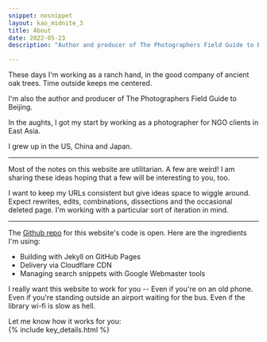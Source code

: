 ```yaml
---
snippet: nosnippet
layout: kao_midnite_3
title: About 
date: 2022-05-23
description: "Author and producer of The Photographers Field Guide to Beijing"

---
```



These days I'm working as a ranch hand, in the good company of ancient oak trees. Time outside keeps me centered.

I'm also the author and producer of The Photographers Field Guide to Beijing.

In the aughts, I got my start by working as a photographer for NGO clients in East Asia.

I grew up in the US, China and Japan.

---

Most of the notes on this website are utilitarian. A few are weird! I am sharing these ideas hoping that a few will be interesting to you, too.

I want to keep my URLs consistent but give ideas space to wiggle around. Expect rewrites, edits, combinations, dissections and the occasional deleted page. I'm working with a particular sort of iteration in mind.

---

The [Github repo] for this website's code is open. Here are the ingredients I'm using:

+ Building with Jekyll on GitHub Pages
+ Delivery via Cloudflare CDN
+ Managing search snippets with Google Webmaster tools

I really want this website to work for you -- Even if you're on an old phone. Even if you're standing outside an airport waiting for the bus. Even if the library wi-fi is slow as hell.

Let me know how it works for you:<br/>
{% include key_details.html %}

[Github repo]: https://github.com/zachmccabe/zachmccabe.github.io
